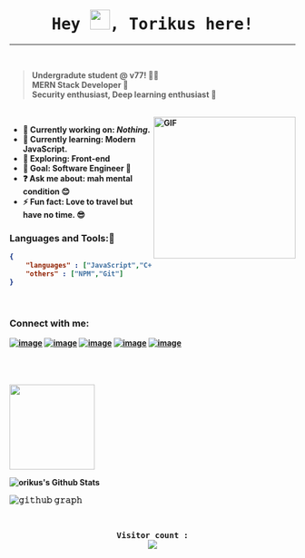 


<samp>
    <p align="center">
   <h1 align="center"><b>Hey <img src="https://media.giphy.com/media/hvRJCLFzcasrR4ia7z/giphy.gif" width="35">, Torikus here! </h1>
   <!-- <p align="center">
      <a href="https://github.com/DenverCoder1/readme-typing-svg"><img src="https://readme-typing-svg.herokuapp.com?font=Time+New+Roman&color=cyan&size=25&center=true&vCenter=true&width=600&height=100&lines=a+Student,+Passionate Developer.;Hungry+Learner;"></a>
   </p> -->
</p>
</samp>
</p>
</p>

---

<br/>


> Undergradute student @ v77! 👨‍🎓 <br/>
> MERN Stack Developer 🤗 <br/>
> Security enthusiast, Deep learning enthusiast 🤫
<br/>

<img align="right" alt="GIF" width="250px" src="https://i.pinimg.com/originals/e4/26/70/e426702edf874b181aced1e2fa5c6cde.gif" />

- 🔭 **Currently working on:** *Nothing*.
- 📖 __Currently learning:__ Modern JavaScript.
- 🤔 __Exploring:__ Front-end
- 🥅 __Goal:__ Software Engineer 💙 
- ❓ __Ask me about:__ mah mental condition 😊 
- ⚡ __Fun fact:__ Love to travel but have no time. 😎 


### Languages and Tools:🥱

```json
{
    "languages" : ["JavaScript","C++", "python"],
    "others" : ["NPM","Git"]
}

```
<br/>
    
<!-- // "backend" : ["NodeJS", "Express js"], -->
<!-- // "database" : ["MySQL","MongoDB"], -->
<!-- "frontend" : ["React"], -->





### Connect with me:

<!-- [<img align="left" alt="#" width="40px" src="https://image.flaticon.com/icons/png/512/725/725289.png" />][facebook]
  
[<img align="left" alt="#" width="40px" src="https://image.flaticon.com/icons/png/512/2111/2111463.png" />][Instagram]

[<img align="left" alt="#" width="40px" src="https://image.flaticon.com/icons/png/512/733/733579.png" />][twitter] -->

[![image](https://img.shields.io/badge/LinkedIn-0077B5?style=for-the-badge&logo=linkedin&logoColor=white)][linkedin]
[![image](https://img.shields.io/badge/Instagram-E4405F?style=for-the-badge&logo=instagram&logoColor=white)][Instagram]
[![image](https://img.shields.io/badge/Twitter-1DA1F2?style=for-the-badge&logo=twitter&logoColor=white)][twitter]
[![image](https://img.shields.io/badge/Tumblr-001935?style=for-the-badge&logo=Tumblr&logoColor=white)][tumblr]
[![image](https://img.shields.io/badge/Facebook-036ce4?style=for-the-badge&logo=Facebook&logoColor=white)][facebook]


<br/>
<br/>
<br/>

<!-- <a href="https://github.com/0xsadik">
  <img align="left" src="https://github-readme-stats.vercel.app/api/top-langs/?username=0xsadik&theme=tokyonight" />
  </a> -->
  <img height= "150" src="https://github-readme-stats.vercel.app/api/top-langs/?username=0xsadik&theme=react&layout=compact" />

<br/>
<!-- <img align="left" alt="Torikus's Github Stats" src = "https://github-readme-stats.vercel.app/api?username=0xsadik&show_icons=true&theme=radical&count_private=true hide_border=ture" /> -->

![orikus's Github Stats](https://github-readme-stats.vercel.app/api?username=0xsadik&show_icons=true&include_all_commits=true)

![𝚐𝚒𝚝𝚑𝚞𝚋 𝚐𝚛𝚊𝚙𝚑](https://activity-graph.herokuapp.com/graph?username=0xsadik&theme=react-dark&hide_border=true&area=true)


<br/>

<samp>
    <p align="center"> 
        Visitor count : <br>
        <img src="https://profile-counter.glitch.me/0xsadik/count.svg" />
    </p>
</samp>


<!-- social links here -->

[facebook]:https://www.facebook.com/pluviophile404
[Instagram]: https://www.instagram.com/torikus_/
[twitter]: https://twitter.com/torikus__
[linkedin]: https://www.linkedin.com/in/torikus-sadik-8814861b3/
[tumblr]: https://www.tumblr.com/blog/tori404

